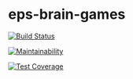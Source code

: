 # eps-brain-games
[![Build Status](https://travis-ci.org/EPSNV/project-lvl1-s328.svg?branch=master)](https://travis-ci.org/EPSNV/project-lvl1-s328)

[![Maintainability](https://api.codeclimate.com/v1/badges/6adb8d65072e0b376365/maintainability)](https://codeclimate.com/github/EPSNV/project-lvl1-s328/maintainability)

[![Test Coverage](https://api.codeclimate.com/v1/badges/6adb8d65072e0b376365/test_coverage)](https://codeclimate.com/github/EPSNV/project-lvl1-s328/test_coverage)
